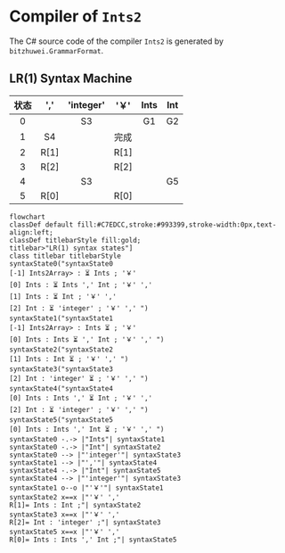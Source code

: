# Compiler of `Ints2`

The C# source code of the compiler `Ints2` is generated by `bitzhuwei.GrammarFormat`.

## LR(1) Syntax Machine

| 状态 | \',\' | \'integer\' | \'￥\' | Ints | Int |
|:---:|:---:|:---:|:---:|:---:|:---:|
| 0 |   | S3 |   | G1 | G2 |
| 1 | S4 |   | 完成 |   |   |
| 2 | R[1] |   | R[1] |   |   |
| 3 | R[2] |   | R[2] |   |   |
| 4 |   | S3 |   |   | G5 |
| 5 | R[0] |   | R[0] |   |   |


```Mermaid
flowchart
classDef default fill:#C7EDCC,stroke:#993399,stroke-width:0px,text-align:left;
classDef titlebarStyle fill:gold;
titlebar>"LR(1) syntax states"]
class titlebar titlebarStyle
syntaxState0("syntaxState0
[-1] Ints2Array> : ⏳ Ints ; '￥' 
[0] Ints : ⏳ Ints ',' Int ; '￥' ',' 
[1] Ints : ⏳ Int ; '￥' ',' 
[2] Int : ⏳ 'integer' ; '￥' ',' ")
syntaxState1("syntaxState1
[-1] Ints2Array> : Ints ⏳ ; '￥' 
[0] Ints : Ints ⏳ ',' Int ; '￥' ',' ")
syntaxState2("syntaxState2
[1] Ints : Int ⏳ ; '￥' ',' ")
syntaxState3("syntaxState3
[2] Int : 'integer' ⏳ ; '￥' ',' ")
syntaxState4("syntaxState4
[0] Ints : Ints ',' ⏳ Int ; '￥' ',' 
[2] Int : ⏳ 'integer' ; '￥' ',' ")
syntaxState5("syntaxState5
[0] Ints : Ints ',' Int ⏳ ; '￥' ',' ")
syntaxState0 -.-> |"Ints"| syntaxState1
syntaxState0 -.-> |"Int"| syntaxState2
syntaxState0 --> |"'integer'"| syntaxState3
syntaxState1 --> |"','"| syntaxState4
syntaxState4 -.-> |"Int"| syntaxState5
syntaxState4 --> |"'integer'"| syntaxState3
syntaxState1 o--o |"'￥'"| syntaxState1
syntaxState2 x==x |"'￥' ',' 
R[1]= Ints : Int ;"| syntaxState2
syntaxState3 x==x |"'￥' ',' 
R[2]= Int : 'integer' ;"| syntaxState3
syntaxState5 x==x |"'￥' ',' 
R[0]= Ints : Ints ',' Int ;"| syntaxState5


```

